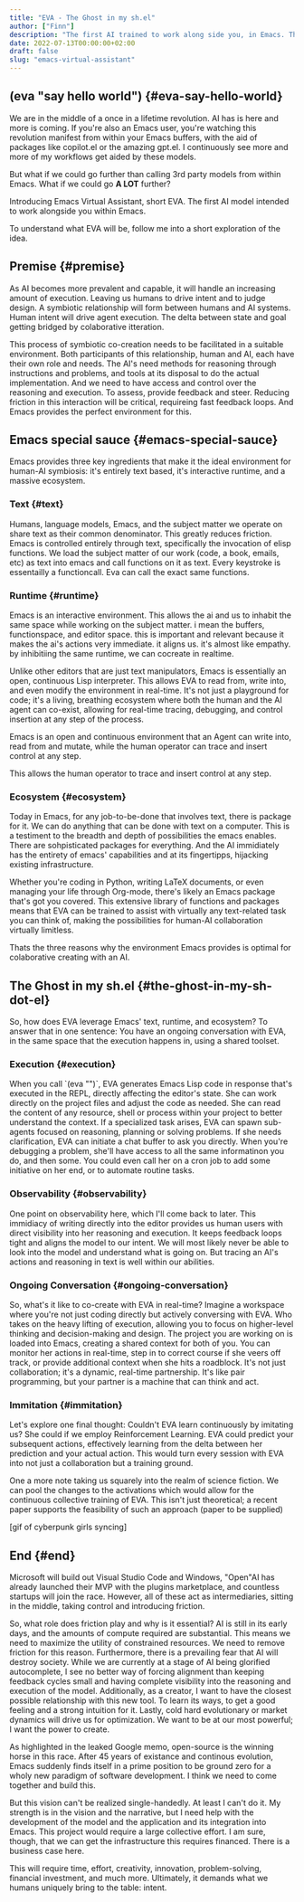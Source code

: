 ```yaml
---
title: "EVA - The Ghost in my sh.el"
author: ["Finn"]
description: "The first AI trained to work along side you, in Emacs. The Emacs Virtual Assistant."
date: 2022-07-13T00:00:00+02:00
draft: false
slug: "emacs-virtual-assistant"
---
```


## (eva "say hello world") {#eva-say-hello-world}

We are in the middle of a once in a lifetime revolution. AI has is here and more is coming. If you're also an Emacs user, you're watching this revolution manifest from within your Emacs buffers, with the aid of packages like copilot.el or the amazing gpt.el. I continuously see more and more of my workflows get aided by these models.

But what if we could go further than calling 3rd party models from within Emacs. What if we could go **A LOT** further?

Introducing Emacs Virtual Assistant, short EVA. The first AI model intended to work alongside you within Emacs.

To understand what EVA will be, follow me into a short exploration of the idea.


## Premise {#premise}

As AI becomes more prevalent and capable, it will handle an increasing amount of execution. Leaving us humans to drive intent and to judge design. A symbiotic relationship will form between humans and AI systems. Human intent will drive agent execution. The delta between state and goal getting bridged by colaborative itteration.

This process of symbiotic co-creation needs to be facilitated in a suitable environment. Both participants of this relationship, human and AI, each have their own role and needs. The AI's need methods for reasoning through instructions and problems, and tools at its disposal to do the actual implementation. And we need to have access and control over the reasoning and execution. To assess, provide feedback and steer. Reducing friction in this interaction will be critical, requireing fast feedback loops.
And Emacs provides the perfect environment for this.


## Emacs special sauce {#emacs-special-sauce}

Emacs provides three key ingredients that make it the ideal environment for human-AI symbiosis: it's entirely text based, it's interactive runtime, and a massive ecosystem.


### Text {#text}

Humans, language models, Emacs, and the subject matter we operate on share text as their common denominator. This greatly reduces friction. Emacs is controlled entirely through text, specifically the invocation of elisp functions. We load the subject matter of our work (code, a book, emails, etc) as text into emacs and call functions on it as text. Every keystroke is essentailly a functioncall. Eva can call the exact same functions.


### Runtime {#runtime}

Emacs is an interactive environment.
This allows the ai and us to inhabit the same space while working on the subject matter. i mean the buffers, functionspace, and editor space.
this is important and relevant because it makes the ai's actions very immediate. it aligns us. it's almost like empathy. by inhibitiing the same runtime, we can cocreate in realtime.

Unlike other editors that are just text manipulators, Emacs is essentially an open, continuous Lisp interpreter. This allows EVA to read from, write into, and even modify the environment in real-time. It's not just a playground for code; it's a living, breathing ecosystem where both the human and the AI agent can co-exist, allowing for real-time tracing, debugging, and control insertion at any step of the process.

Emacs is an open and continuous environment that an Agent can write into, read from and mutate, while the human operator can trace and insert control at any step.

This allows the human operator to trace and insert control at any step.


### Ecosystem {#ecosystem}

Today in Emacs, for any job-to-be-done that involves text, there is package for it. We can do anything that can be done with text on a computer. This is a testiment to the breadth and depth of possibilities the emacs enables. There are sohpisticated packages for everything. And the AI immidiately has the entirety of emacs' capabilities and at its fingertipps, hijacking existing infrastructure.

Whether you're coding in Python, writing LaTeX documents, or even managing your life through Org-mode, there's likely an Emacs package that's got you covered. This extensive library of functions and packages means that EVA can be trained to assist with virtually any text-related task you can think of, making the possibilities for human-AI collaboration virtually limitless.

Thats the three reasons why the environment Emacs provides is optimal for colaborative creating with an AI.


## The Ghost in my sh.el {#the-ghost-in-my-sh-dot-el}

So, how does EVA leverage Emacs' text, runtime, and ecosystem? To answer that in one sentence: You have an ongoing conversation with EVA, in the same space that the execution happens in, using a shared toolset.


### Execution {#execution}

When you call \`(eva "")\`, EVA generates Emacs Lisp code in response that's executed in the REPL, directly affecting the editor's state. She can work directly on the project files and adjust the code as needed. She can read the content of any resource, shell or process within your project to better understand the context. If a specialized task arises, EVA can spawn sub-agents focused on reasoning, planning or solving problems. If she needs clarification, EVA can initiate a chat buffer to ask you directly. When you're debugging a problem, she'll have access to all the same informatinon you do, and then some. You could even call her on a cron job to add some initiative on her end, or to automate routine tasks.


### Observability {#observability}

One point on observability here, which I'll come back to later.
This immidiacy of writing directly into the editor provides us human users with direct visibility into her reasoning and execution. It keeps feedback loops tight and aligns the model to our intent. We will most likely never be able to look into the model and understand what is going on. But tracing an AI's actions and reasoning in text is well within our abilities.


### Ongoing Conversation {#ongoing-conversation}

So, what's it like to co-create with EVA in real-time? Imagine a workspace where you're not just coding directly but actively conversing with EVA. Who takes on the heavy lifting of execution, allowing you to focus on higher-level thinking and decision-making and design.
The project you are working on is loaded into Emacs, creating a shared context for both of you. You can monitor her actions in real-time, step in to correct course if she veers off track, or provide additional context when she hits a roadblock.
It's not just collaboration; it's a dynamic, real-time partnership. It's like pair programming, but your partner is a machine that can think and act.


### Immitation {#immitation}

Let's explore one final thought: Couldn't EVA learn continuously by imitating us? She could if we employ Reinforcement Learning. EVA could predict your subsequent actions, effectively learning from the delta between her prediction and your actual action. This would turn every session with EVA into not just a collaboration but a training ground.

One a more note taking us squarely into the realm of science fiction. We can pool the changes to the activations which would allow for the continuous collective training of EVA. This isn't just theoretical; a recent paper supports the feasibility of such an approach (paper to be supplied)

[gif of cyberpunk girls syncing]


## End {#end}

Microsoft will build out Visual Studio Code and Windows, "Open"AI has already launched their MVP with the plugins marketplace, and countless startups will join the race.
However, all of these act as intermediaries, sitting in  the middle, taking control and introducing friction.

So, what role does friction play and why is it essential?
AI is still in its early days, and the amounts of compute required are substantial. This means we need to maximize the utility of constrained resources. We need to remove friction for this reason.
Furthermore, there is a prevailing fear that AI will destroy society. While we are currently at a stage of AI being glorified autocomplete, I see no better way of forcing alignment than keeping feedback cycles small and having complete visibility into the reasoning and execution of the model.
Additionally, as a creator, I want to have the closest possible relationship with this new tool. To learn its ways, to get a good feeling and a strong intuition for it.
Lastly, cold hard evolutionary or market dynamics will drive us for optimization. We want to be at our most powerful; I want the power to create.

As highlighted in the leaked Google memo, open-source is the winning horse in this race.
After 45 years of existance and continous evolution, Emacs suddenly finds itself in a prime position to be ground zero for a wholy new paradigm of software development. I think we need to come together and build this.

But this vision can't be realized single-handedly.
At least I can't do it. My strength is in the vision and the narrative, but I need help with the development of the model and the application and its integration into Emacs. This project would require a large collective effort. I am sure, though, that we can get the infrastructure this requires financed. There is a business case here.

This will require time, effort, creativity, innovation, problem-solving, financial investment, and much more. Ultimately, it demands what we humans uniquely bring to the table: intent.
